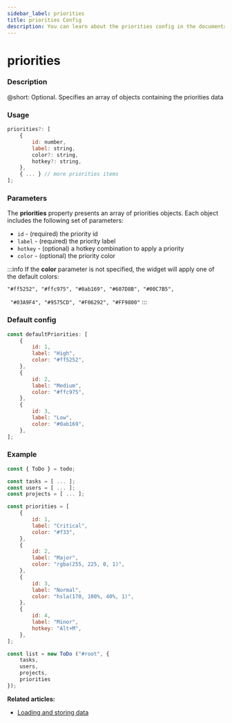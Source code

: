 ```yaml
---
sidebar_label: priorities
title: priorities Config
description: You can learn about the priorities config in the documentation of the DHTMLX JavaScript To Do List library. Browse developer guides and API reference, try out code examples and live demos, and download a free 30-day evaluation version of DHTMLX To Do List.
---
```


# priorities

### Description

@short: Optional. Specifies an array of objects containing the priorities data

### Usage

~~~js
priorities?: [
    {
        id: number,
        label: string,
        color?: string,
        hotkey?: string,
    },
    { ... } // more priorities items
];
~~~

### Parameters

The **priorities** property presents an array of priorities objects. Each object includes the following set of parameters:

- `id` - (required) the priority id
- `label` - (required) the priority label
- `hotkey` - (optional) a hotkey combination to apply a priority
- `color` - (optional) the priority color

:::info
If the **color** parameter is not specified, the widget will apply one of the default colors:

`"#ff5252", "#ffc975", "#0ab169", "#607D8B", "#00C7B5",` 

` "#03A9F4", "#9575CD", "#F06292", "#FF9800"`
:::

### Default config

~~~jsx {}
const defaultPriorities: [
    {
        id: 1,
        label: "High",
        color: "#ff5252",
    },
    {
        id: 2,
        label: "Medium",
        color: "#ffc975",
    },
    {
        id: 3,
        label: "Low",
        color: "#0ab169",
    },
];
~~~

### Example

~~~js {7-28,34}
const { ToDo } = todo;

const tasks = [ ... ];
const users = [ ... ];
const projects = [ ... ];

const priorities = [
    {
        id: 1,
        label: "Critical",
        color: "#f33",
    },
    {
        id: 2,
        label: "Major",
        color: "rgba(255, 225, 0, 1)",
    },
    {
        id: 3,
        label: "Normal",
        color: "hsla(170, 100%, 40%, 1)",
    },
    {
        id: 4,
        label: "Minor",
        hotkey: "Alt+M",
    },
];

const list = new ToDo ("#root", {
	tasks,
	users,
	projects,
    priorities
});
~~~

**Related articles:**
- [Loading and storing data](guides/loading_data.md)
